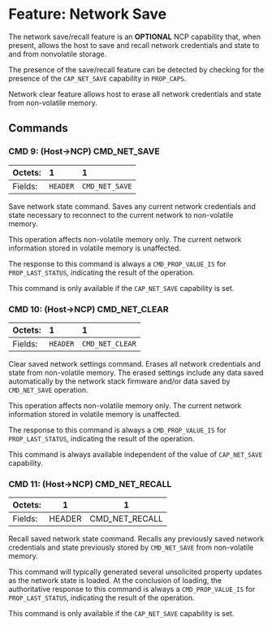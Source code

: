# Feature: Network Save

The network save/recall feature is an **OPTIONAL** NCP capability that, when present, allows the host to save and recall network credentials and state to and from nonvolatile storage.

The presence of the save/recall feature can be detected by checking for the presence of the `CAP_NET_SAVE` capability in `PROP_CAPS`.

Network clear feature allows host to erase all network credentials and state from non-volatile memory.

## Commands

### CMD 9: (Host->NCP) CMD_NET_SAVE

Octets: |     1    |      1
:-------|:---------|:-------------
Fields: | `HEADER` | `CMD_NET_SAVE`

Save network state command. Saves any current network credentials and state necessary to reconnect to the current network to non-volatile memory.

This operation affects non-volatile memory only. The current network information stored in volatile memory is unaffected.

The response to this command is always a `CMD_PROP_VALUE_IS` for `PROP_LAST_STATUS`, indicating the result of the operation.

This command is only available if the `CAP_NET_SAVE` capability is set.

### CMD 10: (Host->NCP) CMD_NET_CLEAR

Octets: |     1    |        1
:-------|:---------|:---------------
Fields: | `HEADER` | `CMD_NET_CLEAR`

Clear saved network settings command. Erases all network credentials and state from non-volatile memory. The erased settings include any data saved automatically by the network stack firmware and/or data saved by `CMD_NET_SAVE` operation.

This operation affects non-volatile memory only. The current network information stored in volatile memory is unaffected.

The response to this command is always a `CMD_PROP_VALUE_IS` for `PROP_LAST_STATUS`, indicating the result of the operation.

This command is always available independent of the value of `CAP_NET_SAVE` capability.


### CMD 11: (Host->NCP) CMD_NET_RECALL

Octets: |    1   |      1
--------|--------|----------------
Fields: | HEADER | CMD_NET_RECALL

Recall saved network state command. Recalls any previously saved network credentials and state previously stored by `CMD_NET_SAVE` from non-volatile memory.

This command will typically generated several unsolicited property updates as the network state is loaded. At the conclusion of loading, the authoritative response to this command is always a `CMD_PROP_VALUE_IS` for `PROP_LAST_STATUS`, indicating the result of the operation.

This command is only available if the `CAP_NET_SAVE` capability is set.


